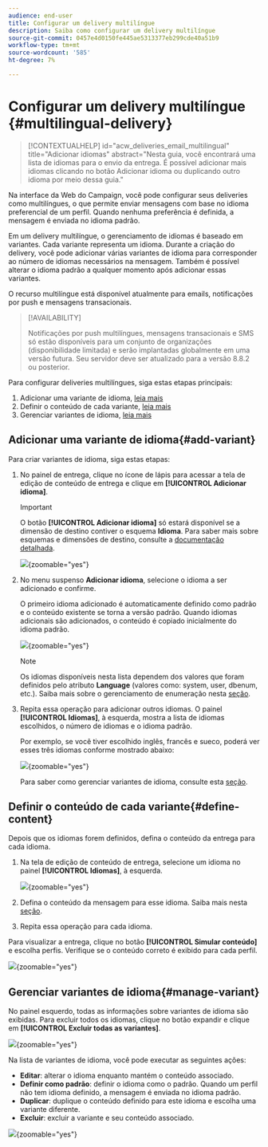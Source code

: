 ```yaml
---
audience: end-user
title: Configurar um delivery multilíngue
description: Saiba como configurar um delivery multilíngue
source-git-commit: 0457e4d0150fe445ae5313377eb299cde40a51b9
workflow-type: tm+mt
source-wordcount: '585'
ht-degree: 7%

---
```


# Configurar um delivery multilíngue {#multilingual-delivery}

>[!CONTEXTUALHELP]
>id="acw_deliveries_email_multilingual"
>title="Adicionar idiomas"
>abstract="Nesta guia, você encontrará uma lista de idiomas para o envio da entrega. É possível adicionar mais idiomas clicando no botão Adicionar idioma ou duplicando outro idioma por meio dessa guia."

Na interface da Web do Campaign, você pode configurar seus deliveries como multilíngues, o que permite enviar mensagens com base no idioma preferencial de um perfil. Quando nenhuma preferência é definida, a mensagem é enviada no idioma padrão.

Em um delivery multilíngue, o gerenciamento de idiomas é baseado em variantes. Cada variante representa um idioma. Durante a criação do delivery, você pode adicionar várias variantes de idioma para corresponder ao número de idiomas necessários na mensagem. Também é possível alterar o idioma padrão a qualquer momento após adicionar essas variantes.

O recurso multilíngue está disponível atualmente para emails, notificações por push e mensagens transacionais.

>[!AVAILABILITY]
>
>Notificações por push multilíngues, mensagens transacionais e SMS só estão disponíveis para um conjunto de organizações (disponibilidade limitada) e serão implantadas globalmente em uma versão futura. Seu servidor deve ser atualizado para a versão 8.8.2 ou posterior.

Para configurar deliveries multilíngues, siga estas etapas principais:

1. Adicionar uma variante de idioma, [leia mais](#add-variant)
1. Definir o conteúdo de cada variante, [leia mais](#define-content)
1. Gerenciar variantes de idioma, [leia mais](#manage-variant)

## Adicionar uma variante de idioma{#add-variant}

Para criar variantes de idioma, siga estas etapas:

1. No painel de entrega, clique no ícone de lápis para acessar a tela de edição de conteúdo de entrega e clique em **[!UICONTROL Adicionar idioma]**.

   >[!IMPORTANT]
   >
   >O botão **[!UICONTROL Adicionar idioma]** só estará disponível se a dimensão de destino contiver o esquema **Idioma**. Para saber mais sobre esquemas e dimensões de destino, consulte a [documentação detalhada](../audience/targeting-dimensions.md).

   ![](assets/edit-content_2.png){zoomable="yes"}

1. No menu suspenso **Adicionar idioma**, selecione o idioma a ser adicionado e confirme.

   O primeiro idioma adicionado é automaticamente definido como padrão e o conteúdo existente se torna a versão padrão. Quando idiomas adicionais são adicionados, o conteúdo é copiado inicialmente do idioma padrão.

   ![](assets/edit-content_3.png){zoomable="yes"}

   >[!NOTE]
   >
   >Os idiomas disponíveis nesta lista dependem dos valores que foram definidos pelo atributo **Language** (valores como: system, user, dbenum, etc.). Saiba mais sobre o gerenciamento de enumeração nesta [seção](../administration/enumerations.md).

1. Repita essa operação para adicionar outros idiomas. O painel **[!UICONTROL Idiomas]**, à esquerda, mostra a lista de idiomas escolhidos, o número de idiomas e o idioma padrão.

   Por exemplo, se você tiver escolhido inglês, francês e sueco, poderá ver esses três idiomas conforme mostrado abaixo:

   ![](assets/edit-content_9.png){zoomable="yes"}

   Para saber como gerenciar variantes de idioma, consulte esta [seção](#manage-variant).

## Definir o conteúdo de cada variante{#define-content}

Depois que os idiomas forem definidos, defina o conteúdo da entrega para cada idioma.

1. Na tela de edição de conteúdo de entrega, selecione um idioma no painel **[!UICONTROL Idiomas]**, à esquerda.

   ![](assets/edit-content_11.png){zoomable="yes"}

1. Defina o conteúdo da mensagem para esse idioma. Saiba mais nesta [seção](../msg/create-deliveries.md).

1. Repita essa operação para cada idioma.

<!--
>[!BEGINTABS]

>[!TAB Email delivery]

1. From the delivery content edition screen, choose a language and click the **[!UICONTROL Edit email body]** button. You can also hover over the email preview and select **[!UICONTROL Open email designer]**.

    ![](assets/edit-content_11.png){zoomable="yes"}

1. Define the content of your email for this language. [Read more](../email/get-started-email-designer.md#start-authoring)

1. Repeat this operation for each language.

>[!TAB SMS delivery]

1. From the delivery content edition screen, choose a language.

1. Edit the content of the SMS message for this language. [Read more](../sms/create-sms.md)

    ![](assets/edit-content_11-sms.png){zoomable="yes"}

1. Repeat this operation for each language.

>[!ENDTABS]

-->

Para visualizar a entrega, clique no botão **[!UICONTROL Simular conteúdo]** e escolha perfis. Verifique se o conteúdo correto é exibido para cada perfil.

![](assets/edit-content_5.png){zoomable="yes"}

## Gerenciar variantes de idioma{#manage-variant}

No painel esquerdo, todas as informações sobre variantes de idioma são exibidas. Para excluir todos os idiomas, clique no botão expandir e clique em **[!UICONTROL Excluir todas as variantes]**.

![](assets/edit-content_13.png){zoomable="yes"}

Na lista de variantes de idioma, você pode executar as seguintes ações:

* **Editar**: alterar o idioma enquanto mantém o conteúdo associado.
* **Definir como padrão**: definir o idioma como o padrão. Quando um perfil não tem idioma definido, a mensagem é enviada no idioma padrão.
* **Duplicar**: duplique o conteúdo definido para este idioma e escolha uma variante diferente.
* **Excluir**: excluir a variante e seu conteúdo associado.

![](assets/edit-content_13-sms.png){zoomable="yes"}


